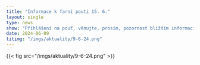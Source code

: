 ```yaml
---
title: "Informace k farní pouti 15. 6."
layout: single
type: news
show: "Příhlášení na pouť, věnujte, prosím, pozornost bližším informacím k odjezdu."
date: 2024-06-09
titimg: "/imgs/aktuality/9-6-24.png"
---
```


{{< fig src="/imgs/aktuality/9-6-24.png" >}}